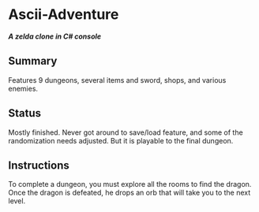 <h1>Ascii-Adventure</h1>
<i><b>A zelda clone in C# console</b></i>

<h2>Summary</h2>
Features 9 dungeons, several items and sword, shops, and various enemies.

<h2>Status</h2>
Mostly finished.  Never got around to save/load feature, and some of the randomization needs adjusted.  But it is playable to the final dungeon.

<h2>Instructions</h2>
To complete a dungeon, you must explore all the rooms to find the dragon.  Once the dragon is defeated, he drops an orb that will take you to the next level.
